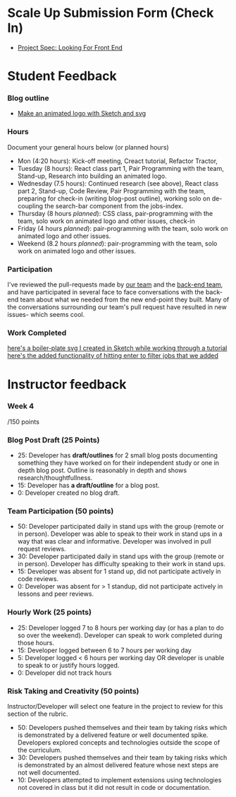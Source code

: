 # Scale Up Submission Form (Check In)

- [Project Spec: Looking For Front End](https://github.com/turingschool/lesson_plans/blob/master/ruby_04-apis_and_scalability/boxtrot_prime_project.markdown)

# Student Feedback

### Blog outline

- [Make an animated logo with Sketch and svg](https://gist.github.com/jeneve/d6ff2ade14b339c8f81613c09bdf0e16)

### Hours

Document your general hours below (or planned hours)

- Mon (4:20 hours): Kick-off meeting, Creact tutorial, Refactor Tractor,
- Tuesday (8 hours): React class part 1, Pair Programming with the team, Stand-up, Research into building an animated logo.
- Wednesday (7.5 hours): Continued research (see above), React class part 2, Stand-up, Code Review, Pair Programming with the team, preparing for check-in (writing blog-post outline), working solo on de-coupling the search-bar component from the jobs-index.
- Thursday (8 hours _planned_): CSS class, pair-programming with the team, solo work on animated logo and other issues, check-in
- Friday (4 hours _planned_): pair-programming with the team, solo work on animated logo and other issues.
- Weekend (8.2 hours _planned_): pair-programming with the team, solo work on animated logo and other issues.

### Participation

I've reviewed the pull-requests made by [our team](https://github.com/LookingForMe/lookingForFrontEnd/pull/61) and the [back-end team](https://github.com/LookingForMe/lookingfor/pull/108), and have participated in several face to face conversations with the back-end team about what we needed from the new end-point they built. Many of the conversations surrounding our team's pull request have resulted in new issues- which seems cool.

### Work Completed

[here's a boiler-plate svg I created in Sketch while working through a tutorial](https://codepen.io/jeneve/pen/YWaVBq)
[here's the added functionality of hitting enter to filter jobs that we added](https://github.com/LookingForMe/lookingForFrontEnd/blob/master/lib/components/SearchBarAndListings.js#L33)

# Instructor feedback

### Week 4

/150 points

### Blog Post Draft (25 Points)  

  * 25: Developer has **draft/outlines** for 2 small blog posts documenting something they have worked on for their independent study or one in depth blog post. Outline is reasonably in depth and shows research/thoughtfullness.
  * 15: Developer has **a draft/outline** for a blog post.
  * 0: Developer created no blog draft.

### Team Participation (50 points)

  * 50: Developer participated daily in stand ups with the group (remote or in person). Developer was able to speak to their work in stand ups in a way that was clear and informative. Developer was involved in pull request reviews.
  * 30: Developer participated daily in stand ups with the group (remote or in person). Developer has difficulty speaking to their work in stand ups.
  * 15: Developer was absent for 1 stand up, did not participate actively in code reviews.
  * 0: Developer was absent for > 1 standup, did not participate actively in lessons and peer reviews.

### Hourly Work (25 points)

  * 25: Developer logged 7 to 8 hours per working day (or has a plan to do so over the weekend). Developer can speak to work completed during those hours.
  * 15: Developer logged between 6 to 7 hours per working day
  * 5: Developer logged < 6 hours per working day OR developer is unable to speak to or justify hours logged.
  * 0: Developer did not track hours

### Risk Taking and Creativity (50 points)

Instructor/Developer will select one feature in the project to review for this section of the rubric.

  * 50: Developers pushed themselves and their team by taking risks which is demonstrated by a delivered feature or well documented spike. Developers explored concepts and technologies outside the scope of the curriculum.
  * 30: Developers pushed themselves and their team by taking risks which is demonstrated by an almost delivered feature whose next steps are not well documented.
  * 10: Developers attempted to implement extensions using technologies not covered in class but it did not result in code or documentation.
